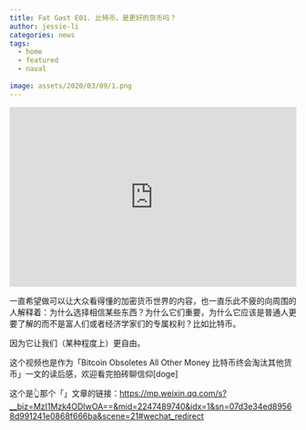 ```yaml
---
title: Fat Gast E01. 比特币，是更好的货币吗？
author: jessie-li
categories: news
tags:
  - home
  - featured
  - naval
 
image: assets/2020/03/09/1.png
---
```


<iframe width="100%" height="315" src="https://www.youtube.com/watch?v=jLbEaZMaTqU"  frameborder="0" allow="accelerometer; autoplay; encrypted-media; gyroscope; picture-in-picture" allowfullscreen></iframe>



一直希望做可以让大众看得懂的加密货币世界的内容，也一直乐此不疲的向周围的人解释着：为什么选择相信某些东西？为什么它们重要，为什么它应该是普通人更要了解的而不是富人们或者经济学家们的专属权利？比如比特币。

因为它让我们（某种程度上）更自由。

这个视频也是作为「Bitcoin Obsoletes All Other Money 比特币终会淘汰其他货币」一文的读后感，欢迎看完拍砖聊信仰[doge]

这个是👆那个「」文章的链接：https://mp.weixin.qq.com/s?__biz=MzI1Mzk4ODIwOA==&mid=2247489740&idx=1&sn=07d3e34ed89568d991241e0868f666ba&scene=21#wechat_redirect